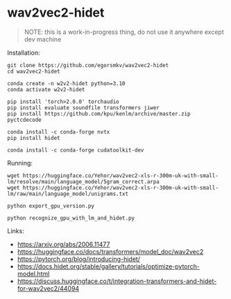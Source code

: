 # wav2vec2-hidet

> NOTE: this is a work-in-progress thing, do not use it anywhere except dev machine

Installation:

```
git clone https://github.com/egorsmkv/wav2vec2-hidet
cd wav2vec2-hidet

conda create -n w2v2-hidet python=3.10
conda activate w2v2-hidet

pip install 'torch>2.0.0' torchaudio
pip install evaluate soundfile transformers jiwer
pip install https://github.com/kpu/kenlm/archive/master.zip pyctcdecode

conda install -c conda-forge nvtx
pip install hidet

conda install -c conda-forge cudatoolkit-dev
```

Running:

```
wget https://huggingface.co/Yehor/wav2vec2-xls-r-300m-uk-with-small-lm/resolve/main/language_model/5gram_correct.arpa
wget https://huggingface.co/Yehor/wav2vec2-xls-r-300m-uk-with-small-lm/raw/main/language_model/unigrams.txt

python export_gpu_version.py

python recognize_gpu_with_lm_and_hidet.py
```

Links:

- https://arxiv.org/abs/2006.11477
- https://huggingface.co/docs/transformers/model_doc/wav2vec2
- https://pytorch.org/blog/introducing-hidet/
- https://docs.hidet.org/stable/gallery/tutorials/optimize-pytorch-model.html
- https://discuss.huggingface.co/t/integration-transformers-and-hidet-for-wav2vec2/44094
